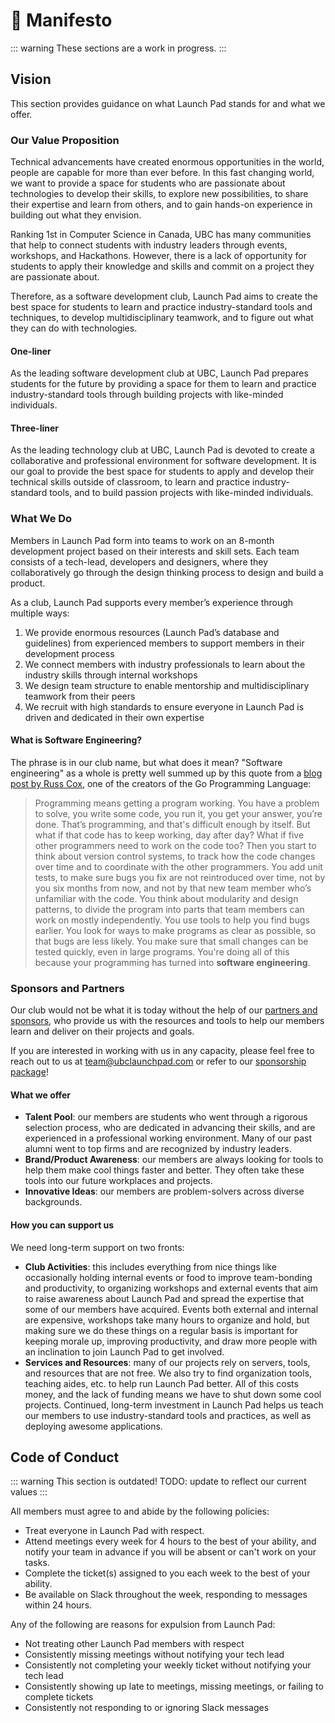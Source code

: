 # 🔖 Manifesto

::: warning
These sections are a work in progress.
:::

## Vision <Badge type="tip" text="updated"/>

This section provides guidance on what Launch Pad stands for and what we offer.

### Our Value Proposition

Technical advancements have created enormous opportunities in the world, people are capable for more than ever before. In this fast changing world, we want to provide a space for students who are passionate about technologies to develop their skills, to explore new possibilities, to share their expertise and learn from others, and to gain hands-on experience in building out what they envision.

Ranking 1st in Computer Science in Canada, UBC has many communities that help to connect students with industry leaders through events, workshops, and Hackathons. However, there is a lack of opportunity for students to apply their knowledge and skills and commit on a project they are passionate about.

Therefore, as a software development club, Launch Pad aims to create the best space for students to learn and practice industry-standard tools and techniques, to develop multidisciplinary teamwork, and to figure out what they can do with technologies.

#### One-liner

As the leading software development club at UBC, Launch Pad prepares students for the future by providing a space for them to learn and practice industry-standard tools through building projects with like-minded individuals.

#### Three-liner

As the leading technology club at UBC,  Launch Pad is devoted to create a collaborative and professional environment for software development. It is our goal to provide the best space for students to apply and develop their technical skills outside of classroom, to learn and practice industry-standard tools, and to build passion projects with like-minded individuals.

### What We Do

Members in Launch Pad form into teams to work on an 8-month development project based on their interests and skill sets. Each team consists of a tech-lead, developers and designers, where they collaboratively go through the design thinking process to design and build a product.

As a club, Launch Pad supports every member’s experience through multiple ways:

1. We provide enormous resources (Launch Pad’s database and guidelines) from experienced members to support members in their development process
2. We connect members with industry professionals to learn about the industry skills through internal workshops
3. We design team structure to enable mentorship and multidisciplinary teamwork from their peers
4. We recruit with high standards to ensure everyone in Launch Pad is driven and dedicated in their own expertise

#### What is Software Engineering?

The phrase is in our club name, but what does it mean? "Software engineering" as a whole is pretty well summed up by this quote from a [blog post by Russ Cox](https://research.swtch.com/vgo-eng), one of the creators of the Go Programming Language:

> Programming means getting a program working. You have a problem to solve, you write some code, you run it, you get your answer, you’re done. That’s programming, and that's difficult enough by itself. But what if that code has to keep working, day after day? What if five other programmers need to work on the code too? Then you start to think about version control systems, to track how the code changes over time and to coordinate with the other programmers. You add unit tests, to make sure bugs you fix are not reintroduced over time, not by you six months from now, and not by that new team member who’s unfamiliar with the code. You think about modularity and design patterns, to divide the program into parts that team members can work on mostly independently. You use tools to help you find bugs earlier. You look for ways to make programs as clear as possible, so that bugs are less likely. You make sure that small changes can be tested quickly, even in large programs. You're doing all of this because your programming has turned into **software engineering**.

### Sponsors and Partners

Our club would not be what it is today without the help of our [partners and sponsors](https://ubclaunchpad.com/#sponsors), who provide us with the resources and tools to help our members learn and deliver on their projects and goals.

If you are interested in working with us in any capacity, please feel free to reach out to us at [team@ubclaunchpad.com](team@ubclaunchpad.com) or refer to our [sponsorship package](https://ubclaunchpad.com/sponsorship)!

#### What we offer

* **Talent Pool**: our members are students who went through a rigorous selection process, who are dedicated in advancing their skills, and are experienced in a professional working environment. Many of our past alumni went to top firms and are recognized by industry leaders.
* **Brand/Product Awareness**: our members are always looking for tools to help them make cool things faster and better. They often take these tools into our future workplaces and projects.
* **Innovative Ideas**: our members are problem-solvers across diverse backgrounds.

#### How you can support us

We need long-term support on two fronts:

* **Club Activities**: this includes everything from nice things like occasionally holding internal
events or food to improve team-bonding and productivity, to organizing workshops
and external events that aim to raise awareness about Launch Pad and spread the
expertise that some of our members have acquired. Events both external and internal are expensive, workshops take many hours to
organize and hold, but making sure we do these things on a regular basis is
important for keeping morale up, improving productivity, and draw more people
with an inclination to join Launch Pad to get involved.
* **Services and Resources**: many of our projects rely on servers, tools, and resources that are not free.
We also try to find organization tools, teaching aides, etc. to help run Launch
Pad better. All of this costs money, and the lack of funding means we have to
shut down some cool projects. Continued, long-term investment in Launch Pad
helps us teach our members to use industry-standard tools and practices, as well
as deploying awesome applications.

## Code of Conduct

::: warning
This section is outdated! TODO: update to reflect our current values
:::

All members must agree to and abide by the following policies:

* Treat everyone in Launch Pad with respect.
* Attend meetings every week for 4 hours to the best of your ability, and notify
  your team in advance if you will be absent or can't work on your tasks.
* Complete the ticket(s) assigned to you each week to the best of your ability.
* Be available on Slack throughout the week, responding to messages within 24
  hours.

Any of the following are reasons for expulsion from Launch Pad:

* Not treating other Launch Pad members with respect
* Consistently missing meetings without notifying your tech lead
* Consistently not completing your weekly ticket without notifying your tech
  lead
* Consistently showing up late to meetings, missing meetings, or failing to
  complete tickets
* Consistently not responding to or ignoring Slack messages
